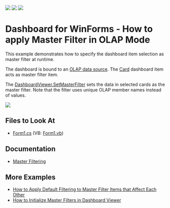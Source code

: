 <!-- default badges list -->
![](https://img.shields.io/endpoint?url=https://codecentral.devexpress.com/api/v1/VersionRange/128580717/19.1.3%2B)
[![](https://img.shields.io/badge/Open_in_DevExpress_Support_Center-FF7200?style=flat-square&logo=DevExpress&logoColor=white)](https://supportcenter.devexpress.com/ticket/details/E5098)
[![](https://img.shields.io/badge/📖_How_to_use_DevExpress_Examples-e9f6fc?style=flat-square)](https://docs.devexpress.com/GeneralInformation/403183)
<!-- default badges end -->

# Dashboard for WinForms - How to apply Master Filter in OLAP Mode


This example demonstrates how to specify the dashboard item selection as  master filter at runtime. 

The dashboard is bound to an [OLAP data source](https://docs.devexpress.com/Dashboard/15707). The [Card](https://docs.devexpress.com/Dashboard/15263) dashboard item acts as master filter item.

The [DashboardViewer.SetMasterFilter](https://docs.devexpress.com/Dashboard/devexpress.dashboardwin.dashboardviewer.setmasterfilter.overloads) sets the data in selected cards as the master filter. Note that the filter  uses unique OLAP member names instead of values.

![](/images/screenshot.png)


## Files to Look At

* [Form1.cs](./CS/Dashboard_SetMasterFilter_OLAP/Form1.cs) (VB: [Form1.vb](./VB/Dashboard_SetMasterFilter_OLAP/Form1.vb))


## Documentation

- [Master Filtering](https://docs.devexpress.com/Dashboard/116912)

## More Examples

- [How to Apply Default Filtering to Master Filter Items that Affect Each Other](https://github.com/DevExpress-Examples/win-viewer-how-to-apply-default-filtering-to-master-filter-items-that-affect-each-other-t474844) 
- [How to Initialize Master Filters in Dashboard Viewer](https://github.com/DevExpress-Examples/how-to-apply-default-filtering-to-master-filters-in-dashboardviewer-t329583)
